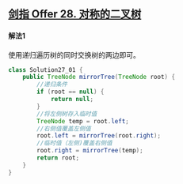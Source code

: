 ## [剑指 Offer 28. 对称的二叉树](https://leetcode-cn.com/problems/dui-cheng-de-er-cha-shu-lcof/)

#### 解法1

使用递归遍历树的同时交换树的两边即可。

````java
class Solution27_01 {
    public TreeNode mirrorTree(TreeNode root) {
        //递归条件
        if (root == null) {
            return null;
        }
        //将左侧树存入临时值
        TreeNode temp = root.left;
        //右侧值覆盖左侧值
        root.left = mirrorTree(root.right);
        //临时值（左侧)覆盖右侧值
        root.right = mirrorTree(temp);
        return root;
    }
}
````

